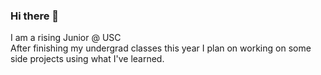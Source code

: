 ### Hi there 👋

I am a rising Junior @ USC <br />
After finishing my undergrad classes this year I plan on working on some side projects using what I've learned.
